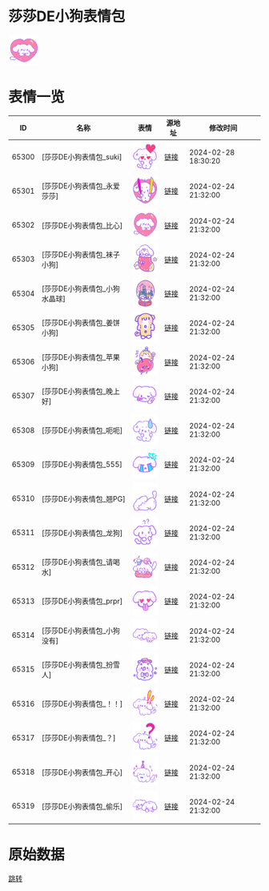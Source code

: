 # 莎莎DE小狗表情包

<img src="./cover.png" height="60" alt="cover" />

# 表情一览

|ID|名称|表情|源地址|修改时间|
|----|----|----|----|----|
|65300|[莎莎DE小狗表情包_suki]|<img src="./pic/065300_%5B莎莎DE小狗表情包_suki%5D.png" height="60" alt="suki"/>|[链接](https://i0.hdslb.com/bfs/garb/a91e8a7dda441f790d5c96aa4cac06f584de2d7e.png)|2024-02-28 18:30:20|
|65301|[莎莎DE小狗表情包_永爱莎莎]|<img src="./pic/065301_%5B莎莎DE小狗表情包_永爱莎莎%5D.png" height="60" alt="永爱莎莎"/>|[链接](https://i0.hdslb.com/bfs/garb/304eeac822f2ea560aabcbfac837cb7d3d2ffd87.png)|2024-02-24 21:32:00|
|65302|[莎莎DE小狗表情包_比心]|<img src="./pic/065302_%5B莎莎DE小狗表情包_比心%5D.png" height="60" alt="比心"/>|[链接](https://i0.hdslb.com/bfs/garb/a224c687714d230832262a5939a0affb50dea67f.png)|2024-02-24 21:32:00|
|65303|[莎莎DE小狗表情包_袜子小狗]|<img src="./pic/065303_%5B莎莎DE小狗表情包_袜子小狗%5D.png" height="60" alt="袜子小狗"/>|[链接](https://i0.hdslb.com/bfs/garb/cd0559d0aacc45712d31e05904d6220cb75a42df.png)|2024-02-24 21:32:00|
|65304|[莎莎DE小狗表情包_小狗水晶球]|<img src="./pic/065304_%5B莎莎DE小狗表情包_小狗水晶球%5D.png" height="60" alt="小狗水晶球"/>|[链接](https://i0.hdslb.com/bfs/garb/737443f2f16b65869d1a495a864169d2049a4139.png)|2024-02-24 21:32:00|
|65305|[莎莎DE小狗表情包_姜饼小狗]|<img src="./pic/065305_%5B莎莎DE小狗表情包_姜饼小狗%5D.png" height="60" alt="姜饼小狗"/>|[链接](https://i0.hdslb.com/bfs/garb/22ab752dc9f435a22829841d100f1d27567288b5.png)|2024-02-24 21:32:00|
|65306|[莎莎DE小狗表情包_苹果小狗]|<img src="./pic/065306_%5B莎莎DE小狗表情包_苹果小狗%5D.png" height="60" alt="苹果小狗"/>|[链接](https://i0.hdslb.com/bfs/garb/b487b0715c5e866d18883db1dc7b9c435ceb33f2.png)|2024-02-24 21:32:00|
|65307|[莎莎DE小狗表情包_晚上好]|<img src="./pic/065307_%5B莎莎DE小狗表情包_晚上好%5D.png" height="60" alt="晚上好"/>|[链接](https://i0.hdslb.com/bfs/garb/0b684c1ce7b7d2da86307ad584c00b912a92c30d.png)|2024-02-24 21:32:00|
|65308|[莎莎DE小狗表情包_呃呃]|<img src="./pic/065308_%5B莎莎DE小狗表情包_呃呃%5D.png" height="60" alt="呃呃"/>|[链接](https://i0.hdslb.com/bfs/garb/87bfb11c889b4e9963281e41d48ed6966c0066e4.png)|2024-02-24 21:32:00|
|65309|[莎莎DE小狗表情包_555]|<img src="./pic/065309_%5B莎莎DE小狗表情包_555%5D.png" height="60" alt="555"/>|[链接](https://i0.hdslb.com/bfs/garb/294a377d7b15b7b0359d16e13287a8226bc58407.png)|2024-02-24 21:32:00|
|65310|[莎莎DE小狗表情包_翘PG]|<img src="./pic/065310_%5B莎莎DE小狗表情包_翘PG%5D.png" height="60" alt="翘PG"/>|[链接](https://i0.hdslb.com/bfs/garb/a9e8c5a3b1e6c45ba0e0dfd1818731b650ab5976.png)|2024-02-24 21:32:00|
|65311|[莎莎DE小狗表情包_龙狗]|<img src="./pic/065311_%5B莎莎DE小狗表情包_龙狗%5D.png" height="60" alt="龙狗"/>|[链接](https://i0.hdslb.com/bfs/garb/45aeaa37acf0355b9c40d8b5c6777a548998e5a8.png)|2024-02-24 21:32:00|
|65312|[莎莎DE小狗表情包_请喝水]|<img src="./pic/065312_%5B莎莎DE小狗表情包_请喝水%5D.png" height="60" alt="请喝水"/>|[链接](https://i0.hdslb.com/bfs/garb/88833bc7140218a2a754afb3521dd447b1187413.png)|2024-02-24 21:32:00|
|65313|[莎莎DE小狗表情包_prpr]|<img src="./pic/065313_%5B莎莎DE小狗表情包_prpr%5D.png" height="60" alt="prpr"/>|[链接](https://i0.hdslb.com/bfs/garb/547607fc48699f2b4b68cde072632ddc62df8c6e.png)|2024-02-24 21:32:00|
|65314|[莎莎DE小狗表情包_小狗没有]|<img src="./pic/065314_%5B莎莎DE小狗表情包_小狗没有%5D.png" height="60" alt="小狗没有"/>|[链接](https://i0.hdslb.com/bfs/garb/9b022d370523431937aad0c0a4802b483ef27816.png)|2024-02-24 21:32:00|
|65315|[莎莎DE小狗表情包_扮雪人]|<img src="./pic/065315_%5B莎莎DE小狗表情包_扮雪人%5D.png" height="60" alt="扮雪人"/>|[链接](https://i0.hdslb.com/bfs/garb/eca484951aecc7cbaf275618d5373a07399b83fc.png)|2024-02-24 21:32:00|
|65316|[莎莎DE小狗表情包_！！]|<img src="./pic/065316_%5B莎莎DE小狗表情包_！！%5D.png" height="60" alt="！！"/>|[链接](https://i0.hdslb.com/bfs/garb/ebe9b64578caa90e8017c72e6b827198ec117c50.png)|2024-02-24 21:32:00|
|65317|[莎莎DE小狗表情包_？]|<img src="./pic/065317_%5B莎莎DE小狗表情包_？%5D.png" height="60" alt="？"/>|[链接](https://i0.hdslb.com/bfs/garb/10a7da27175647e7c0bd22a9f08f60a0e3c53eae.png)|2024-02-24 21:32:00|
|65318|[莎莎DE小狗表情包_开心]|<img src="./pic/065318_%5B莎莎DE小狗表情包_开心%5D.png" height="60" alt="开心"/>|[链接](https://i0.hdslb.com/bfs/garb/5893a82af3d8e305f56d56908d9e1399cec5270a.png)|2024-02-24 21:32:00|
|65319|[莎莎DE小狗表情包_偷乐]|<img src="./pic/065319_%5B莎莎DE小狗表情包_偷乐%5D.png" height="60" alt="偷乐"/>|[链接](https://i0.hdslb.com/bfs/garb/1be2a6997554c0379e22a72a911bce3deb0a6f1d.png)|2024-02-24 21:32:00|

# 原始数据

[跳转](./raw.json)

